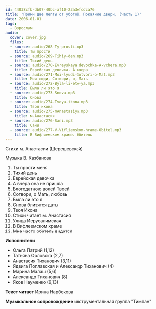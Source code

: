 ```yaml
---
id: 44038cfb-db07-40bc-af10-23a3efcdca76
title: 'Прими две лепты от убогой. Покаяние двери. (Часть 1)'
date: 2006-01-01
tags:
  - Взрослым
audio:
  cover: cover.jpg
  files:
  - source: audio/268-Ty-prosti.mp3
    title: Ты прости 
  - source: audio/269-Tihiy-den.mp3
    title: Тихий день 
  - source: audio/270-Evreyskaya-devochka-A-vchera.mp3
    title: Еврейская девочка. А вчера 
  - source: audio/271-Moi-lyudi-Sotvori-o-Mat.mp3
    title: Мои люди, Сотвори, о, Мать 
  - source: audio/272-Byla-li-eto-ya.mp3
    title: Была ли это я 
  - source: audio/273-Snova.mp3
    title: Снова 
  - source: audio/274-Tvoya-ikona.mp3
    title: Твоя икона 
  - source: audio/275-mAnastasiya.mp3
    title: м.Анастасия 
  - source: audio/276-Sani.mp3
    title: Сани 
  - source: audio/277-V-Vifliemskom-hrame-Obitel.mp3
    title: В Вифлиемском храме. Обитель 
---
```


Стихи м. Анастасии (Шерешевской)

Музыка В. Казбанова

1. Ты прости меня
2. Тихий день
3. Еврейская девочка
4. А вчера она не пришла
5. Блогодатною волей Твоей
6. Сотвори, о Мать, любовь
7. Была ли это я
8. Снова близятся даты
9. Твоя Икона
10. Стихи читает м. Анастасия
11. Улица Иерусалимская
12. В Вифлеемском храме 
13. Мне часто обитель видится

**Исполнители**
* Ольга Патрий (1,12)
* Татьяна Орловска (2,7)
* Анастасия Тиханович (3,11)
* Ядвига Поплавская и Александр Тиханович (4)
* Марина Малаш (5,6)
* Александр Тиханович (8)
* Яков Науменко (9,13)

**Текст читает** Ирина Нарбекова

**Музыкальное сопровождение** инструментальная группа "Тимпан"